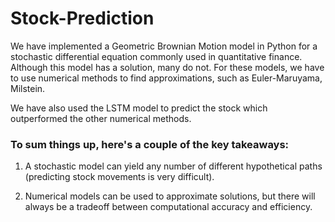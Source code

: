 # Stock-Prediction

We have implemented a Geometric Brownian Motion model in Python for a stochastic differential equation commonly used in quantitative finance.  Although this model has a solution, many do not. For these models, we have to use numerical methods to find approximations, such as Euler-Maruyama, Milstein. 
 
 We have also used the LSTM model to predict the stock which outperformed the other numerical methods.
 
 
### To sum things up, here's a couple of the key takeaways:

1)  A stochastic model can yield any number of different hypothetical paths (predicting stock movements is very difficult).

2)  Numerical models can be used to approximate solutions, but there will always be a tradeoff between computational accuracy and efficiency.

